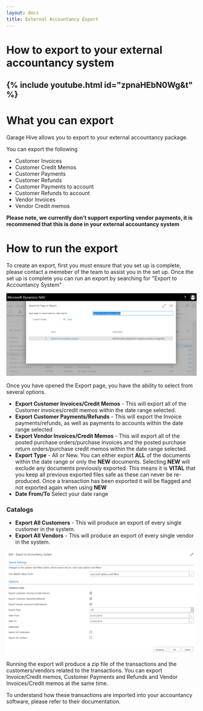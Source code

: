 ```yaml
---
layout: docs
title: External Accountancy Export
---
```

# How to export to your external accountancy system

{% include youtube.html id="zpnaHEbN0Wg&t" %}
---

# What you can export

Garage Hive allows you to export to your external accountancy package. 

You can export the following

* Customer Invoices
* Customer Credit Memos
* Customer Payments
* Customer Refunds
* Customer Payments to account
* Customer Refunds to account
* Vendor Invoices
* Vendor Credit memos

**Please note, we currently don't support exporting vendor payments, it is recommened that this is done in your external accountancy system** 

# How to run the export 

To create an export, first you must ensure that you set up is complete, please contact a memeber of the team to assist you in the set up. Once the set up is complete you can run an export by searching for "Export to Accountancy System" 

![](media/garagehive-finance-accountancy-export.png)

Once you have opened the Export page, you have the ability to select from several options. 

* **Export Customer Invoices/Credit Memos** - This will export all of the Customer invoices/credit memos within the date range selected. 
* **Export Customer Payments/Refunds** - This will export the Invoice payments/refunds, as well as payments to accounts within the date range selected
* **Export Vendor Invoices/Credit Memos** - This will export all of the posted purchase orders/purchase invoices and the posted purchase return orders/purchase credit memos within the date range selected. 
* **Export Type** - All or New. You can either export **ALL** of the documents within the date range or only the **NEW** documents. Selecting **NEW** will exclude any documents previously exported. This means it is **VITAL** that you keep all previous exported files safe as these can never be re-produced. Once a transaction has been exported it will be flagged and not exported again when using **NEW**
* **Date From/To** Select your date range

### Catalogs

* **Export All Customers** - This will produce an export of every single customer in the system.
* **Export All Vendors** - This will produce an export of every single vendor in the system. 

![](media/garagehive-finance-accountancy-export-report.png)

Running the export will produce a zip file of the transactions and the customers/vendors related to the transactions. You can export Invoice/Credit memos, Customer Payments and Refunds and Vendor Invoices/Credit memos at the same time. 

To understand how these transactions are imported into your accountancy software, please refer to their documentation. 